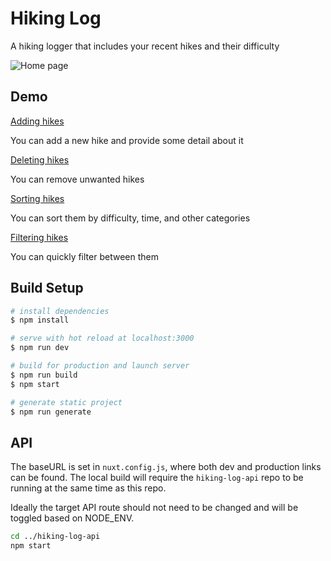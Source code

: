 # Hiking Log

A hiking logger that includes your recent hikes and their difficulty

![Home page](https://imgur.com/z0wPaEG.png)

## Demo

[Adding hikes](https://imgur.com/y3EYnle.gif)

You can add a new hike and provide some detail about it

[Deleting hikes](https://i.imgur.com/sRmm9Tf.gif)

You can remove unwanted hikes

[Sorting hikes](https://i.imgur.com/qaIaU7E.gif)

You can sort them by difficulty, time, and other categories

[Filtering hikes](https://imgur.com/BESwK0R.gif)

You can quickly filter between them

## Build Setup

```bash
# install dependencies
$ npm install

# serve with hot reload at localhost:3000
$ npm run dev

# build for production and launch server
$ npm run build
$ npm start

# generate static project
$ npm run generate
```

## API

The baseURL is set in `nuxt.config.js`, where both dev and production links can be found. The local build will require the `hiking-log-api` repo to be running at the same time as this repo.

Ideally the target API route should not need to be changed and will be toggled based on NODE_ENV.

```bash
cd ../hiking-log-api
npm start
```
